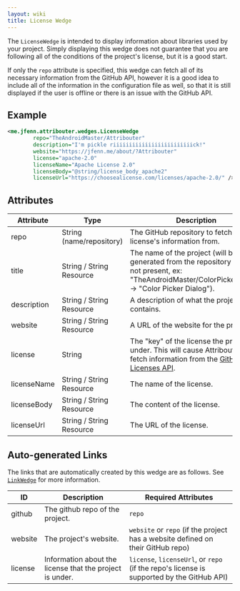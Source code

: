 ```yaml
---
layout: wiki
title: License Wedge
---
```


The `LicenseWedge` is intended to display information about libraries used by your project. Simply displaying this wedge does not guarantee that you are following all of the conditions of the project's license, but it is a good start.

If only the `repo` attribute is specified, this wedge can fetch all of its necessary information from the GitHub API, however it is a good idea to include all of the information in the configuration file as well, so that it is still displayed if the user is offline or there is an issue with the GitHub API.

## Example

```xml
<me.jfenn.attribouter.wedges.LicenseWedge
        repo="TheAndroidMaster/Attribouter"
        description="I'm pickle riiiiiiiiiiiiiiiiiiiiiiiiick!"
        website="https://jfenn.me/about/?Attribouter"
        license="apache-2.0"
        licenseName="Apache License 2.0"
        licenseBody="@string/license_body_apache2"
        licenseUrl="https://choosealicense.com/licenses/apache-2.0/" />
```

## Attributes

|Attribute|Type|Description|
|-----|-----|-----|
|repo|String (name/repository)|The GitHub repository to fetch the license's information from.|
|title|String / String Resource|The name of the project (will be generated from the repository name if not present, ex: "TheAndroidMaster/ColorPickerDialog" -> "Color Picker Dialog").|
|description|String / String Resource|A description of what the project contains.|
|website|String / String Resource|A URL of the website for the project.|
|license|String|The "key" of the license the project is under. This will cause Attribouter to fetch information from the [GitHub Licenses API](https://developer.github.com/v3/licenses/).|
|licenseName|String / String Resource|The name of the license.|
|licenseBody|String / String Resource|The content of the license.|
|licenseUrl|String / String Resource|The URL of the license.|

## Auto-generated Links

The links that are automatically created by this wedge are as follows. See [`LinkWedge`](LinkWedge) for more information.

|ID|Description|Required Attributes|
|-----|-----|-----|
|github|The github repo of the project.|`repo`|
|website|The project's website.|`website` or `repo` (if the project has a website defined on their GitHub repo)|
|license|Information about the license that the project is under.|`license`, `licenseUrl`, or `repo` (if the repo's license is supported by the GitHub API)|